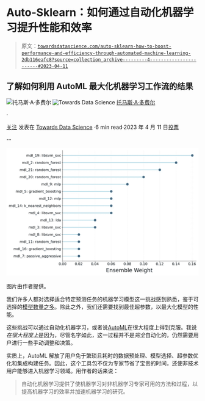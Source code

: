 # Auto-Sklearn：如何通过自动化机器学习提升性能和效率

> 原文：[`towardsdatascience.com/auto-sklearn-how-to-boost-performance-and-efficiency-through-automated-machine-learning-2db116eafc8?source=collection_archive---------4-----------------------#2023-04-11`](https://towardsdatascience.com/auto-sklearn-how-to-boost-performance-and-efficiency-through-automated-machine-learning-2db116eafc8?source=collection_archive---------4-----------------------#2023-04-11)

## 了解如何利用 AutoML 最大化机器学习工作流的结果

![托马斯·A·多费尔](https://thomasdorfer.medium.com/?source=post_page-----2db116eafc8--------------------------------) [](https://towardsdatascience.com/?source=post_page-----2db116eafc8--------------------------------)![Towards Data Science](https://towardsdatascience.com/?source=post_page-----2db116eafc8--------------------------------) [托马斯·A·多费尔](https://thomasdorfer.medium.com/?source=post_page-----2db116eafc8--------------------------------)

·

[关注](https://medium.com/m/signin?actionUrl=https%3A%2F%2Fmedium.com%2F_%2Fsubscribe%2Fuser%2F7c54f9b62b90&operation=register&redirect=https%3A%2F%2Ftowardsdatascience.com%2Fauto-sklearn-how-to-boost-performance-and-efficiency-through-automated-machine-learning-2db116eafc8&user=Thomas+A+Dorfer&userId=7c54f9b62b90&source=post_page-7c54f9b62b90----2db116eafc8---------------------post_header-----------) 发表在 [Towards Data Science](https://towardsdatascience.com/?source=post_page-----2db116eafc8--------------------------------) ·6 min read·2023 年 4 月 11 日[投票](https://medium.com/m/signin?actionUrl=https%3A%2F%2Fmedium.com%2F_%2Fvote%2Ftowards-data-science%2F2db116eafc8&operation=register&redirect=https%3A%2F%2Ftowardsdatascience.com%2Fauto-sklearn-how-to-boost-performance-and-efficiency-through-automated-machine-learning-2db116eafc8&user=Thomas+A+Dorfer&userId=7c54f9b62b90&source=-----2db116eafc8---------------------clap_footer-----------)

--

![](img/0f74ab8af9c187dadb32d4f6575137dd.png)

图片由作者提供。

我们许多人都对选择适合特定预测任务的机器学习模型这一挑战感到熟悉，鉴于可选择的[模型数量之多](https://machinelearningmastery.com/a-tour-of-machine-learning-algorithms/)。除此之外，我们还需要找到最佳超参数，以最大化模型的性能。

这些挑战可以通过自动化机器学习，或者说[AutoML](https://www.automl.org/automl/)在很大程度上得到克服。我说*在很大程度上*是因为，尽管名字如此，这一过程并不是*完全*自动化的，仍然需要用户进行一些手动调整和决策。

实质上，AutoML 解放了用户免于繁琐且耗时的数据预处理、模型选择、超参数优化和集成构建任务。因此，这个工具包不仅为专家节省了宝贵的时间，还使非技术用户能够进入机器学习领域。用作者的话来说：

> 自动化机器学习提供了使机器学习对非机器学习专家可用的方法和过程，以提高机器学习的效率并加速机器学习的研究。
